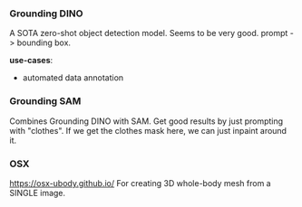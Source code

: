 ### Grounding DINO

A SOTA zero-shot object detection model. Seems to be very good.
prompt -> bounding box.

**use-cases**:

- automated data annotation

### Grounding SAM

Combines Grounding DINO with SAM.
Get good results by just prompting with "clothes". If we get the clothes mask here, we can just inpaint around it.

### OSX

https://osx-ubody.github.io/
For creating 3D whole-body mesh from a SINGLE image.
